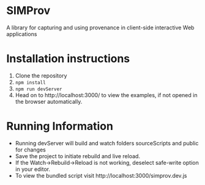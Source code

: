 # SIMProv

A library for capturing and using provenance in client-side interactive Web applications

# Installation instructions
1. Clone the repository
2. `npm install`
3. `npm run devServer`
4. Head on to http://localhost:3000/ to view the examples, if not opened in the browser automatically.

# Running Information
- Running devServer will build and watch folders sourceScripts and public for changes
- Save the project to initiate rebuild and live reload.
- If the Watch->Rebuild->Reload is not working, deselect safe-write option in your editor.
- To view the bundled script visit http://localhost:3000/simprov.dev.js
